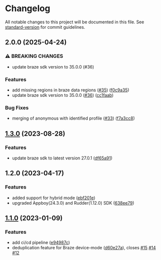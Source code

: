 # Changelog

All notable changes to this project will be documented in this file. See [standard-version](https://github.com/conventional-changelog/standard-version) for commit guidelines.

## 2.0.0 (2025-04-24)


### ⚠ BREAKING CHANGES

* update braze sdk version to 35.0.0 (#36)

### Features

* add missing regions in braze data regions ([#35](https://github.com/rudderlabs/rudder-integration-braze-android/issues/35)) ([f0c9a35](https://github.com/rudderlabs/rudder-integration-braze-android/commit/f0c9a35007afbfeb6db58f33b6e214c44211f22c))
* update braze sdk version to 35.0.0 ([#36](https://github.com/rudderlabs/rudder-integration-braze-android/issues/36)) ([cc1faab](https://github.com/rudderlabs/rudder-integration-braze-android/commit/cc1faab8ccbc161ed40d478395fd279195cb12bc))


### Bug Fixes

* merging of anonymous with identified profile ([#33](https://github.com/rudderlabs/rudder-integration-braze-android/issues/33)) ([f7a3cc8](https://github.com/rudderlabs/rudder-integration-braze-android/commit/f7a3cc88a1eb6d6dde7c84e316d6127d4be5d6a3))

## [1.3.0](https://github.com/rudderlabs/rudder-integration-braze-android/compare/v1.2.0...v1.3.0) (2023-08-28)


### Features

* update braze sdk to latest version 27.0.1 ([df65a91](https://github.com/rudderlabs/rudder-integration-braze-android/commit/df65a912180063b35fc226cd8ff7167a3934c76b))

## 1.2.0 (2023-04-17)


### Features

* added support for hybrid mode ([ebf201e](https://github.com/rudderlabs/rudder-integration-braze-android/commit/ebf201e8f0e53ccf8faced4640d53d0b45d6c5b2))
* upgraded Appboy(24.3.0) and Rudder(1.12.0) SDK ([638ee79](https://github.com/rudderlabs/rudder-integration-braze-android/commit/638ee79bccfefd033335d51e9ad3b0b935e56f09))

## [1.1.0](https://github.com/rudderlabs/rudder-integration-braze-android/compare/v1.0.0...v1.1.0) (2023-01-09)


### Features

* add ci/cd pipeline ([e94987c](https://github.com/rudderlabs/rudder-integration-braze-android/commit/e94987cd0fb07daf9f6dd683f3712bca405b09a0))
* deduplication feature for Braze device-mode ([d60e27a](https://github.com/rudderlabs/rudder-integration-braze-android/commit/d60e27aa9b91e4cce24702385b2b8567e839c2bf)), closes [#15](https://github.com/rudderlabs/rudder-integration-braze-android/issues/15) [#14](https://github.com/rudderlabs/rudder-integration-braze-android/issues/14) [#12](https://github.com/rudderlabs/rudder-integration-braze-android/issues/12)